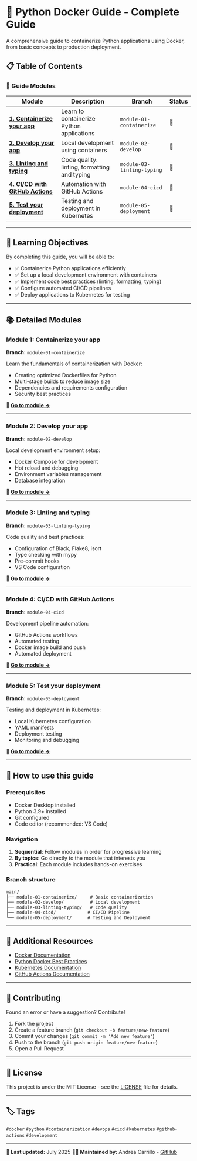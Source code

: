 # 🐍 Python Docker Guide - Complete Guide

A comprehensive guide to containerize Python applications using Docker, from basic concepts to production deployment.

## 📋 Table of Contents

### 🎯 Guide Modules

| Module                                                                 | Description                                   | Branch                     | Status |
| ---------------------------------------------------------------------- | --------------------------------------------- | -------------------------- | ------ |
| [**1. Containerize your app**](#module-1-containerize-your-app)        | Learn to containerize Python applications | `module-01-containerize`   | 🚧     |
| [**2. Develop your app**](#module-2-develop-your-app)                  | Local development using containers          | `module-02-develop`        | 🚧     |
| [**3. Linting and typing**](#module-3-linting-and-typing)              | Code quality: linting, formatting and typing    | `module-03-linting-typing` | 🚧     |
| [**4. CI/CD with GitHub Actions**](#module-4-cicd-with-github-actions) | Automation with GitHub Actions             | `module-04-cicd`           | 🚧     |
| [**5. Test your deployment**](#module-5-test-your-deployment)          | Testing and deployment in Kubernetes            | `module-05-deployment`     | 🚧     |

---

## 🎯 Learning Objectives

By completing this guide, you will be able to:

- ✅ Containerize Python applications efficiently
- ✅ Set up a local development environment with containers
- ✅ Implement code best practices (linting, formatting, typing)
- ✅ Configure automated CI/CD pipelines
- ✅ Deploy applications to Kubernetes for testing

---

## 📚 Detailed Modules

### Module 1: Containerize your app

**Branch:** `module-01-containerize`

Learn the fundamentals of containerization with Docker:

- Creating optimized Dockerfiles for Python
- Multi-stage builds to reduce image size
- Dependencies and requirements configuration
- Security best practices

**🔗 [Go to module →](../../tree/module-01-containerize)**

---

### Module 2: Develop your app

**Branch:** `module-02-develop`

Local development environment setup:

- Docker Compose for development
- Hot reload and debugging
- Environment variables management
- Database integration

**🔗 [Go to module →](../../tree/module-02-develop)**

---

### Module 3: Linting and typing

**Branch:** `module-03-linting-typing`

Code quality and best practices:

- Configuration of Black, Flake8, isort
- Type checking with mypy
- Pre-commit hooks
- VS Code configuration

**🔗 [Go to module →](../../tree/module-03-linting-typing)**

---

### Module 4: CI/CD with GitHub Actions

**Branch:** `module-04-cicd`

Development pipeline automation:

- GitHub Actions workflows
- Automated testing
- Docker image build and push
- Automated deployment

**🔗 [Go to module →](../../tree/module-04-cicd)**

---

### Module 5: Test your deployment

**Branch:** `module-05-deployment`

Testing and deployment in Kubernetes:

- Local Kubernetes configuration
- YAML manifests
- Deployment testing
- Monitoring and debugging

**🔗 [Go to module →](../../tree/module-05-deployment)**

---

## 🚀 How to use this guide

### Prerequisites

- Docker Desktop installed
- Python 3.9+ installed
- Git configured
- Code editor (recommended: VS Code)

### Navigation

1. **Sequential**: Follow modules in order for progressive learning
2. **By topics**: Go directly to the module that interests you
3. **Practical**: Each module includes hands-on exercises

### Branch structure

```
main/
├── module-01-containerize/     # Basic containerization
├── module-02-develop/          # Local development
├── module-03-linting-typing/   # Code quality
├── module-04-cicd/            # CI/CD Pipeline
└── module-05-deployment/      # Testing and Deployment
```

---

## 📖 Additional Resources

- [Docker Documentation](https://docs.docker.com/)
- [Python Docker Best Practices](https://docs.docker.com/language/python/)
- [Kubernetes Documentation](https://kubernetes.io/docs/)
- [GitHub Actions Documentation](https://docs.github.com/en/actions)

---

## 🤝 Contributing

Found an error or have a suggestion? Contribute!

1. Fork the project
2. Create a feature branch (`git checkout -b feature/new-feature`)
3. Commit your changes (`git commit -m 'Add new feature'`)
4. Push to the branch (`git push origin feature/new-feature`)
5. Open a Pull Request

---

## 📝 License

This project is under the MIT License - see the [LICENSE](LICENSE) file for details.

---

## 🏷️ Tags

`#docker` `#python` `#containerization` `#devops` `#cicd` `#kubernetes` `#github-actions` `#development`

---

**📅 Last updated:** July 2025
**👨‍💻 Maintained by:** Andrea Carrillo - [GitHub](https://github.com/AndCarrillo)
